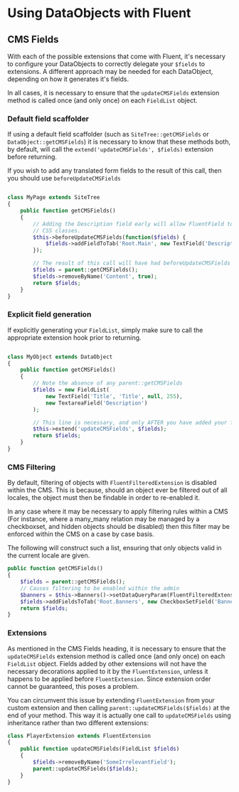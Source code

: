 # Using DataObjects with Fluent

## CMS Fields

With each of the possible extensions that come with Fluent, it's necessary to configure your DataObjects to
correctly delegate your `$fields` to extensions. A different approach may be needed for each DataObject, depending
on how it generates it's fields.

In all cases, it is necessary to ensure that the `updateCMSFields` extension method is called once (and
only once) on each `FieldList` object.

### Default field scaffolder

If using a default field scaffolder (such as `SiteTree::getCMSFields` or `DataObject::getCMSFields`)
it is necessary to know that these methods both, by default, will call the
`extend('updateCMSFields', $fields)` extension before returning.

If you wish to add any translated form fields to the result of this call, then you should use `beforeUpdateCMSFields`

```php

class MyPage extends SiteTree
{
	public function getCMSFields()
    {
		// Adding the Description field early will allow FluentField to decorate this with the appropriate
		// CSS classes.
		$this->beforeUpdateCMSFields(function($fields) {
			$fields->addFieldToTab('Root.Main', new TextField('Description'));
		});

		// The result of this call will have had beforeUpdateCMSFields then updateCMSFields called on it
		$fields = parent::getCMSFields();
		$fields->removeByName('Content', true);
		return $fields;
	}
}

```

### Explicit field generation

If explicitly generating your `FieldList`, simply make sure to call the appropriate extension hook prior to returning.

```php

class MyObject extends DataObject
{
	public function getCMSFields()
    {
		// Note the absence of any parent::getCMSFields
		$fields = new FieldList(
			new TextField('Title', 'Title', null, 255),
			new TextareaField('Description')
		);

		// This line is necessary, and only AFTER you have added your fields
		$this->extend('updateCMSFields', $fields);
		return $fields;
	}
}

```

### CMS Filtering

By default, filtering of objects with `FluentFilteredExtension` is disabled within the CMS.
This is because, should an object ever be filtered out of all locales, the object must then be
findable in order to re-enabled it.

In any case where it may be necessary to apply filtering rules within a CMS (For instance,
where a many_many relation may be managed by a checkboxset, and hidden objects should be
disabled) then this filter may be enforced within the CMS on a case by case basis.

The following will construct such a list, ensuring that only objects valid in the current
locale are given.

```php
public function getCMSFields()
{
	$fields = parent::getCMSFields();
	// Causes filtering to be enabled within the admin
	$banners = $this->Banners()->setDataQueryParam(FluentFilteredExtension::FILTER_ADMIN, true);
	$fields->addFieldsToTab('Root.Banners', new CheckboxSetField('Banners', 'Banners', $banners));
	return $fields;
}
```

### Extensions

As mentioned in the CMS Fields heading, it is necessary to ensure that the `updateCMSFields` extension method is called
once (and only once) on each `FieldList` object. Fields added by other extensions will not have the necessary
decorations applied to it by the `FluentExtension`, unless it happens to be applied before `FluentExtension`. Since
extension order cannot be guaranteed, this poses a problem.

You can circumvent this issue by extending `FluentExtension` from your custom extension and then calling
`parent::updateCMSFields($fields)` at the end of your method. This way it is actually one call to `updateCMSFields`
using inheritance rather than two different extensions:

```php
class PlayerExtension extends FluentExtension
{
    public function updateCMSFields(FieldList $fields)
    {
        $fields->removeByName('SomeIrrelevantField');
        parent::updateCMSFields($fields);
    }
}
```
